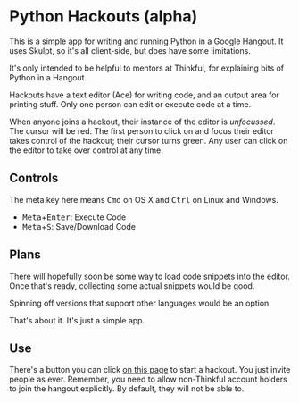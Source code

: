 # Python Hackouts (alpha)

This is a simple app for writing and running Python in a Google Hangout. It
uses Skulpt, so it's all client-side, but does have some limitations.

It's only intended to be helpful to mentors at Thinkful, for explaining bits
of Python in a Hangout.

Hackouts have a text editor (Ace) for writing code, and an output area for
printing stuff. Only one person can edit or execute code at a time.

When anyone joins a hackout, their instance of the editor is *unfocussed*.
The cursor will be red. The first person to click on and focus their editor
takes control of the hackout; their cursor turns green. Any user can click
on the editor to take over control at any time.

## Controls

The meta key here means <kbd>Cmd</kbd> on OS X and <kbd>Ctrl</kbd> on Linux
and Windows.

- <kbd>Meta</kbd>+<kbd>Enter</kbd>: Execute Code
- <kbd>Meta</kbd>+<kbd>S</kbd>: Save/Download Code

## Plans

There will hopefully soon be some way to load code snippets into the editor.
Once that's ready, collecting some actual snippets would be good.

Spinning off versions that support other languages would be an option.

That's about it. It's just a simple app.

## Use

There's a button you can click [on this page][1] to start a hackout. You
just invite people as ever. Remember, you need to allow non-Thinkful account
holders to join the hangout explicitly. By default, they will not be able to.

[1]: http://pyhackouts.appspot.com